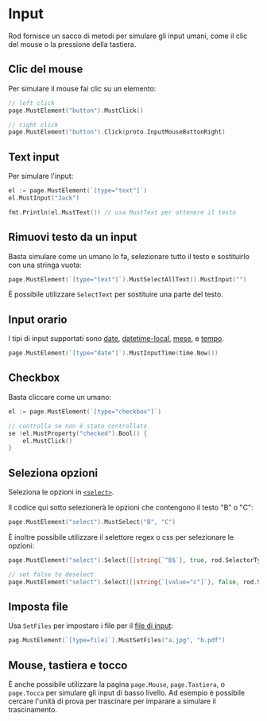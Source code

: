 # Input

Rod fornisce un sacco di metodi per simulare gli input umani, come il clic del mouse o la pressione della tastiera.

## Clic del mouse

Per simulare il mouse fai clic su un elemento:

```go
// left click
page.MustElement("button").MustClick()

// right click
page.MustElement("button").Click(proto.InputMouseButtonRight)
```

## Text input

Per simulare l'input:

```go
el := page.MustElement(`[type="text"]`)
el.MustInput("Jack")

fmt.Println(el.MustText()) // usa MustText per ottenere il testo
```

## Rimuovi testo da un input

Basta simulare come un umano lo fa, selezionare tutto il testo e sostituirlo con una stringa vuota:

```go
page.MustElement(`[type="text"]`).MustSelectAllText().MustInput("")
```

È possibile utilizzare `SelectText` per sostituire una parte del testo.

## Input orario

I tipi di input supportati sono [date](https://developer.mozilla.org/en-US/docs/Web/HTML/Element/input/date), [datetime-local](https://developer.mozilla.org/en-US/docs/Web/HTML/Element/input/datetime-local), [mese](https://developer.mozilla.org/en-US/docs/Web/HTML/Element/input/month), e [tempo](https://developer.mozilla.org/en-US/docs/Web/HTML/Element/input/time).

```go
page.MustElement(`[type="date"]`).MustInputTime(time.Now())
```

## Checkbox

Basta cliccare come un umano:

```go
el := page.MustElement(`[type="checkbox"]`)

// controlla se non è stato controllato
se !el.MustProperty("checked").Bool() {
    el.MustClick()
}
```

## Seleziona opzioni

Seleziona le opzioni in [`<select>`](https://developer.mozilla.org/en-US/docs/Web/HTML/Element/select).

Il codice qui sotto selezionerà le opzioni che contengono il testo "B" o "C":

```go
page.MustElement("select").MustSelect("B", "C")
```

È inoltre possibile utilizzare il selettore regex o css per selezionare le opzioni:

```go
page.MustElement("select").Select([]string{`^B$`}, true, rod.SelectorTypeRegex)

// set false to deselect
page.MustElement("select").Select([]string{`[value="c"]`}, false, rod.SelectorTypeCSSSector)
```

## Imposta file

Usa `SetFiles` per impostare i file per il [file di input](https://developer.mozilla.org/en-US/docs/Web/HTML/Element/input/file):

```go
pag.MustElement(`[type=file]`).MustSetFiles("a.jpg", "b.pdf")
```

## Mouse, tastiera e tocco

È anche possibile utilizzare la pagina `page.Mouse`, `page.Tastiera`, o `page.Tocca` per simulare gli input di basso livello. Ad esempio è possibile cercare l'unità di prova per trascinare per imparare a simulare il trascinamento.
